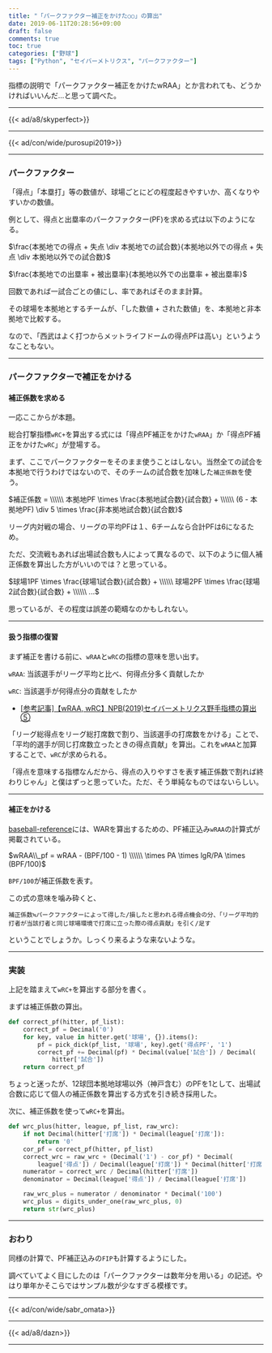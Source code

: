 ```yaml
---
title: "「パークファクター補正をかけた○○」の算出"
date: 2019-06-11T20:28:56+09:00
draft: false
comments: true
toc: true
categories: ["野球"]
tags: ["Python", "セイバーメトリクス", "パークファクター"]
---
```


指標の説明で「パークファクター補正をかけたwRAA」とか言われても、どうかければいいんだ…と思って調べた。

<!--more-->

---

{{< ad/a8/skyperfect>}}

---

{{< ad/con/wide/purosupi2019>}}

---

### パークファクター

「得点」「本塁打」等の数値が、球場ごとにどの程度起きやすいか、高くなりやすいかの数値。

例として、得点と出塁率のパークファクター(PF)を求める式は以下のようになる。

$\frac{本拠地での得点 + 失点 \div 本拠地での試合数}{本拠地以外での得点 + 失点 \div 本拠地以外での試合数}$

$\frac{本拠地での出塁率 + 被出塁率}{本拠地以外での出塁率 + 被出塁率}$

回数であれば一試合ごとの値にし、率であればそのまま計算。

その球場を本拠地とするチームが、「した数値 + された数値」を、本拠地と非本拠地で比較する。

なので、「西武はよく打つからメットライフドームの得点PFは高い」というようなこともない。

---

### パークファクターで補正をかける

#### 補正係数を求める

一応ここからが本題。

総合打撃指標`wRC+`を算出する式には「得点PF補正をかけた`wRAA`」か「得点PF補正をかけた`wRC`」が登場する。

まず、ここでパークファクターをそのまま使うことはしない。当然全ての試合を本拠地で行うわけではないので、そのチームの試合数を加味した`補正係数`を使う。

$補正係数 = \\\\\\ 本拠地PF \times \frac{本拠地試合数}{試合数} + \\\\\\ (6 - 本拠地PF) \div 5 \times \frac{非本拠地試合数}{試合数}$

リーグ内対戦の場合、リーグの平均PFは１、6チームなら合計PFは6になるため。

ただ、交流戦もあれば出場試合数も人によって異なるので、以下のように個人補正係数を算出した方がいいのでは？と思っている。

$球場1PF \times \frac{球場1試合数}{試合数} + \\\\\\ 球場2PF \times \frac{球場2試合数}{試合数} + \\\\\\ ...$

思っているが、その程度は誤差の範疇なのかもしれない。

---

#### 扱う指標の復習

まず補正を書ける前に、`wRAA`と`wRC`の指標の意味を思い出す。

`wRAA`: 当該選手がリーグ平均と比べ、何得点分多く貢献したか

`wRC`: 当該選手が何得点分の貢献をしたか

- [[参考記事]【wRAA, wRC】NPB(2019)セイバーメトリクス野手指標の算出⑤](https://www.ted027.com/post/sabr-hit-wraa)

「リーグ総得点をリーグ総打席数で割り、当該選手の打席数をかける」ことで、「平均的選手が同じ打席数立ったときの得点貢献」を算出。これを`wRAA`と加算することで、`wRC`が求められる。

「得点を意味する指標なんだから、得点の入りやすさを表す補正係数で割れば終わりじゃん」と僕はずっと思っていた。ただ、そう単純なものではないらしい。

---

#### 補正をかける

[baseball-reference](https://www.baseball-reference.com/about/war_explained_wraa.shtml)には、WARを算出するための、PF補正込み`wRAA`の計算式が掲載されている。

$wRAA\\_pf = wRAA - (BPF/100 - 1) \\\\\\ \times PA \times lgR/PA \times (BPF/100)$

`BPF/100`が補正係数を表す。

この式の意味を噛み砕くと、

`補正係数≒パークファクターによって得した/損したと思われる得点機会の分、「リーグ平均的打者が当該打者と同じ球場環境で打席に立った際の得点貢献」を引く/足す`

ということでしょうか。しっくり来るような来ないような。

---

### 実装

上記を踏まえて`wRC+`を算出する部分を書く。

まずは補正係数の算出。

```py
def correct_pf(hitter, pf_list):
    correct_pf = Decimal('0')
    for key, value in hitter.get('球場', {}).items():
        pf = pick_dick(pf_list, '球場', key).get('得点PF', '1')
        correct_pf += Decimal(pf) * Decimal(value['試合']) / Decimal(
            hitter['試合'])
    return correct_pf
```

ちょっと迷ったが、12球団本拠地球場以外（神戸含む）のPFを1として、出場試合数に応じて個人の補正係数を算出する方式を引き続き採用した。

次に、補正係数を使って`wRC+`を算出。

```py
def wrc_plus(hitter, league, pf_list, raw_wrc):
    if not Decimal(hitter['打席']) * Decimal(league['打席']):
        return '0'
    cor_pf = correct_pf(hitter, pf_list)
    correct_wrc = raw_wrc + (Decimal('1') - cor_pf) * Decimal(
        league['得点']) / Decimal(league['打席']) * Decimal(hitter['打席']) / cor_pf
    numerator = correct_wrc / Decimal(hitter['打席'])
    denominator = Decimal(league['得点']) / Decimal(league['打席'])

    raw_wrc_plus = numerator / denominator * Decimal('100')
    wrc_plus = digits_under_one(raw_wrc_plus, 0)
    return str(wrc_plus)
```

---

### おわり

同様の計算で、PF補正込みの`FIP`も計算するようにした。

調べていてよく目にしたのは「パークファクターは数年分を用いる」の記述。やはり単年かそこらではサンプル数が少なすぎる模様です。

---

{{< ad/con/wide/sabr_omata>}}

---

{{< ad/a8/dazn>}}

---
